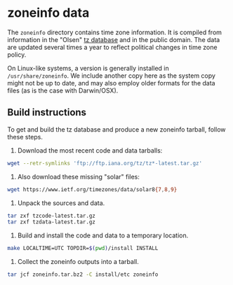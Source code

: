 # zoneinfo data

The `zoneinfo` directory contains time zone information.  It is compiled from
information in the "Olsen"
[tz database](http://web.cs.ucla.edu/~eggert/tz/tz-link.htm) and in the public
domain.  The data are updated several times a year to reflect political changes
in time zone policy.

On Linux-like systems, a version is generally installed in
`/usr/share/zoneinfo`.  We include another copy here as the system copy might
not be up to date, and may also employ older formats for the data files (as is
the case with Darwin/OSX).


## Build instructions

To get and build the tz database and produce a new zoneinfo tarball, follow
these steps.

1. Download the most recent code and data tarballs:

  ```sh
wget --retr-symlinks 'ftp://ftp.iana.org/tz/tz*-latest.tar.gz'
```

1. Also download these missing "solar" files:

  ```sh
wget https://www.ietf.org/timezones/data/solar8{7,8,9}
```

1. Unpack the sources and data.

  ```sh
tar zxf tzcode-latest.tar.gz
tar zxf tzdata-latest.tar.gz
```

1. Build and install the code and data to a temporary location.

  ```sh
make LOCALTIME=UTC TOPDIR=$(pwd)/install INSTALL
```

1. Collect the zoneinfo outputs into a tarball.

  ```sh
tar jcf zoneinfo.tar.bz2 -C install/etc zoneinfo
```

